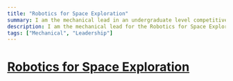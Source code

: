 ```yaml
---
title: "Robotics for Space Exploration"
summary: I am the mechanical lead in an undergraduate level competitive design team
description: I am the mechanical lead for the Robotics for Space Exploration competitive design team
tags: ["Mechanical", "Leadership"]
---
```

# [Robotics for Space Exploration](https://rsx.skule.ca)

